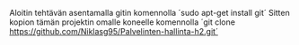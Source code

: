 Aloitin tehtävän asentamalla gitin komennolla ´sudo apt-get install git´
Sitten kopion tämän projektin omalle koneelle komennolla ´git clone https://github.com/Niklasg95/Palvelinten-hallinta-h2.git´

